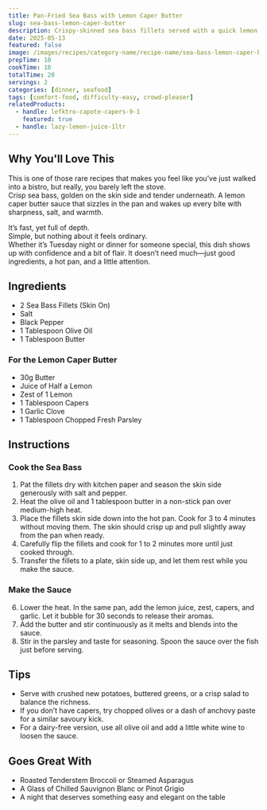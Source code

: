 ```yaml
---
title: Pan-Fried Sea Bass with Lemon Caper Butter
slug: sea-bass-lemon-caper-butter
description: Crispy-skinned sea bass fillets served with a quick lemon caper butter sauce—bright, buttery, and full of bold flavour.
date: 2025-05-13
featured: false
image: /images/recipes/category-name/recipe-name/sea-bass-lemon-caper-butter.webp
prepTime: 10
cookTime: 10
totalTime: 20
servings: 2
categories: [dinner, seafood]
tags: [comfort-food, difficulty-easy, crowd-pleaser]
relatedProducts:
  - handle: lefktro-capote-capers-9-1
    featured: true
  - handle: lazy-lemon-juice-1ltr
---
```


## Why You'll Love This

This is one of those rare recipes that makes you feel like you’ve just walked into a bistro, but really, you barely left the stove.  
Crisp sea bass, golden on the skin side and tender underneath. A lemon caper butter sauce that sizzles in the pan and wakes up every bite with sharpness, salt, and warmth.  

It’s fast, yet full of depth.  
Simple, but nothing about it feels ordinary.  
Whether it’s Tuesday night or dinner for someone special, this dish shows up with confidence and a bit of flair. It doesn’t need much—just good ingredients, a hot pan, and a little attention.

## Ingredients

- 2 Sea Bass Fillets (Skin On)  
- Salt  
- Black Pepper  
- 1 Tablespoon Olive Oil  
- 1 Tablespoon Butter  

### For the Lemon Caper Butter

- 30g Butter  
- Juice of Half a Lemon  
- Zest of 1 Lemon  
- 1 Tablespoon Capers  
- 1 Garlic Clove  
- 1 Tablespoon Chopped Fresh Parsley  

## Instructions

### Cook the Sea Bass

1. Pat the fillets dry with kitchen paper and season the skin side generously with salt and pepper.  
2. Heat the olive oil and 1 tablespoon butter in a non-stick pan over medium-high heat.  
3. Place the fillets skin side down into the hot pan. Cook for 3 to 4 minutes without moving them. The skin should crisp up and pull slightly away from the pan when ready.  
4. Carefully flip the fillets and cook for 1 to 2 minutes more until just cooked through.  
5. Transfer the fillets to a plate, skin side up, and let them rest while you make the sauce.

### Make the Sauce

6. Lower the heat. In the same pan, add the lemon juice, zest, capers, and garlic. Let it bubble for 30 seconds to release their aromas.  
7. Add the butter and stir continuously as it melts and blends into the sauce.  
8. Stir in the parsley and taste for seasoning. Spoon the sauce over the fish just before serving.

## Tips

- Serve with crushed new potatoes, buttered greens, or a crisp salad to balance the richness.  
- If you don’t have capers, try chopped olives or a dash of anchovy paste for a similar savoury kick.  
- For a dairy-free version, use all olive oil and add a little white wine to loosen the sauce.

## Goes Great With

- Roasted Tenderstem Broccoli or Steamed Asparagus  
- A Glass of Chilled Sauvignon Blanc or Pinot Grigio  
- A night that deserves something easy and elegant on the table